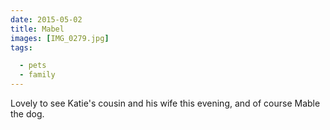 ```yaml
---
date: 2015-05-02
title: Mabel
images: [IMG_0279.jpg]
tags:

  - pets
  - family
---
```

Lovely to see Katie's cousin and his wife this evening, and of course Mable the dog. 